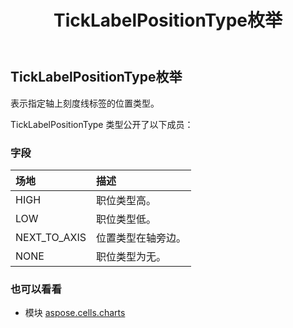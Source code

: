 ﻿---
title: TickLabelPositionType枚举
second_title: Aspose.Cells for Python via .NET API 参考资料
description:
type: docs
weight: 640
url: /zh/python-net/aspose.cells.charts/ticklabelpositiontype/
is_root: false
---
##  TickLabelPositionType枚举
表示指定轴上刻度线标签的位置类型。



TickLabelPositionType 类型公开了以下成员：

### 字段
|场地|描述|
| :- | :- |
| HIGH |职位类型高。|
| LOW |职位类型低。|
| NEXT_TO_AXIS |位置类型在轴旁边。|
| NONE |职位类型为无。|



### 也可以看看
* 模块 [aspose.cells.charts](..)
